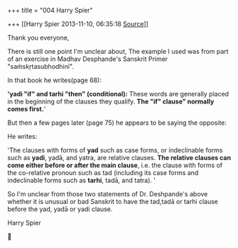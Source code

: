 +++
title = "004 Harry Spier"

+++
[[Harry Spier	2013-11-10, 06:35:18 [Source](https://groups.google.com/g/samskrita/c/7KSn61xdDXo)]]



Thank you everyone,  

  

There is still one point I'm unclear about, The example I used was from part of an exercise in Madhav Desphande's Sanskrit Primer "saṁskṛtasubhodhinī".

In that book he writes(page 68):

**'yadi "if" and tarhi "then" (conditional):** These words are generally placed in the beginning of the clauses they qualify. **The "if" clause" normally comes first.**'

  

But then a few pages later (page 75) he appears to be saying the opposite:

He writes:

'The clauses with forms of **yad** such as case forms, or indeclinable forms such as **yadi**, yadā, and yatra, are relative clauses. **The relative clauses can come either before or after the main clause**, i.e. the clause with forms of the co-relative pronoun such as tad (including its case forms and indeclinable forms such as **tarhi**, tadā, and tatra). '

  

So I'm unclear from those two statements of Dr. Deshpande's above whether it is unusual or bad Sanskrit to have the tad,tadā or tarhi clause before the yad, yadā or yadi clause.

  

Harry Spier



